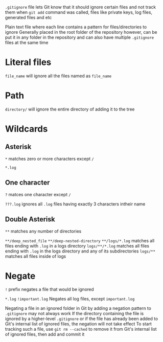 `.gitignore` file lets Git know that it should ignore certain files and not track them when `git add` command was called, files like private keys, log files, generated files and etc

Plain text file where each line contains a pattern for files/directories to ignore
Generally placed in the root folder of the repository however, can be put it in any folder in the repository and can also have multiple `.gitignore` files at the same time
# Literal files
`file_name` will ignore all the files named as `file_name`
# Path
`directory/` will ignore the entire directory of adding it to the tree
# Wildcards
## Asterisk
`*` matches zero or more characters except `/` 

`*.log`
## One character
`?` matces one character except `/`

`???.log` ignores all `.log` files having exactly 3 characters intheir name
## Double Asterisk
`**` matches any number of directories

`**/deep_nested_file`
`**/deep-nested-directory`
`**/logs/*.log`  matches all files ending with  `.log`  in a logs directory
`logs/**/*.log`  matches all files ending with  `.log`  in the logs directory and any of its subdirectories
`logs/**` matches all files inside of logs
# Negate
`!` prefix negates a file that would be ignored

`*.log`
`!important.log`
Negates all log files, except `important.log`

Negating a file in an ignored folder in Git by adding a negation pattern to `.gitignore` may not always work
If the directory containing the file is ignored by a higher-level `.gitignore` or if the file has already been added to Git's internal list of ignored files, the negation will not take effect
To start tracking such a file, use `git rm --cached` to remove it from Git's internal list of ignored files, then add and commit it
<!--stackedit_data:
eyJoaXN0b3J5IjpbMTUzODc2NzA3MV19
-->